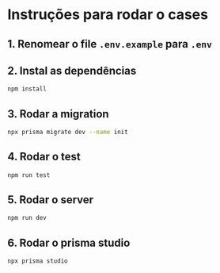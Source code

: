 # Instruções para rodar o cases

## 1. Renomear o file `.env.example` para `.env`

## 2. Instal as dependências

```bash
npm install
```

## 3. Rodar a migration

```bash
npx prisma migrate dev --name init
```

## 4. Rodar o test

```bash
npm run test
```

## 5. Rodar o server

```bash
npm run dev
```

## 6. Rodar o prisma studio

```bash
npx prisma studio
```
